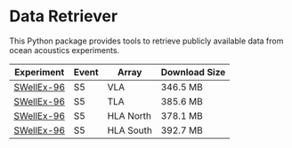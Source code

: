 # Data Retriever

This Python package provides tools to retrieve publicly available data from ocean acoustics experiments.

| Experiment | Event | Array | Download Size |
| --- | --- | --- | --- |
| [SWellEx-96](http://swellex96.ucsd.edu) | S5 | VLA | 346.5 MB |
| [SWellEx-96](http://swellex96.ucsd.edu) | S5 | TLA | 385.6 MB |
| [SWellEx-96](http://swellex96.ucsd.edu) | S5 | HLA North | 378.1 MB |
| [SWellEx-96](http://swellex96.ucsd.edu) | S5 | HLA South | 392.7 MB |
